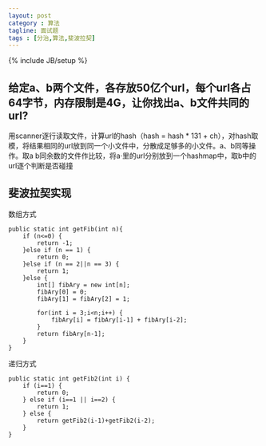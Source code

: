 ```yaml
---
layout: post
category : 算法
tagline: 面试题
tags : [分治,算法,斐波拉契]
---
```

{% include JB/setup %}

## 给定a、b两个文件，各存放50亿个url，每个url各占64字节，内存限制是4G，让你找出a、b文件共同的url?

用scanner逐行读取文件，计算url的hash（hash = hash * 131 + ch），对hash取模，将结果相同的url放到同一个小文件中，分散成足够多的小文件。a、b同等操作。取a b同余数的文件作比较，将a·里的url分别放到一个hashmap中，取b中的url逐个判断是否碰撞

## 斐波拉契实现

数组方式
```
public static int getFib(int n){
	if (n<=0) {
		return -1;
	}else if (n == 1) {
		return 0;
	}else if (n == 2||n == 3) {
		return 1;
	}else {
		int[] fibAry = new int[n];
		fibAry[0] = 0;
		fibAry[1] = fibAry[2] = 1;
		 
		for(int i = 3;i<n;i++) {
			fibAry[i] = fibAry[i-1] + fibAry[i-2];
		}
		return fibAry[n-1];
	}
}
```

递归方式
```
public static int getFib2(int i) {  
	if (i==1) {  
		return 0;  
	} else if (i==1 || i==2) {  
		return 1;  
	} else {  
		return getFib2(i-1)+getFib2(i-2);  
	}  
}
```